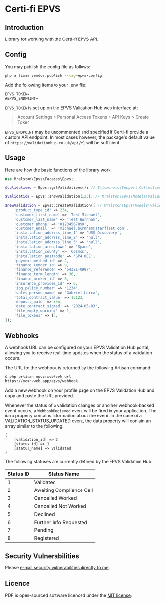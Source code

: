 # Certi-fi EPVS

## Introduction

Library for working with the Certi-fi EPVS API.

## Config

You may publish the config file as follows:

```bash
php artisan vendor:publish --tag=epvs-config
```

Add the following items to your .env file:

```dotenv
EPVS_TOKEN=
#EPVS_ENDPOINT=
```

`EPVS_TOKEN` is set up on the EPVS Validation Hub web interface at:

> Account Settings > Personal Access Tokens > API Keys > Create Token
 
`EPVS_ENDPOINT` may be uncommented and specified if Certi-fi provide a custom API endpoint. In most cases however, the package's default value of `https://validationhub.co.uk/api/v1` will be sufficient.

## Usage

Here are how the basic functions of the library work:

```php
use Mralston\Epvs\Facades\Epvs;

$validations = Epvs::getValidations(); // Illuminate\Support\Collection

$validation = Epvs::showValidation(123); // Mralston\Epvs\Models\Validation

$newValidation = Epvs::createValidation([ // Mralston\Epvs\Models\Validation
    'product_type_id' => 234,
    'customer_first_name' => 'Test Michael',
    'customer_last_name' => 'Test Burnham',
    'customer_phone' => '01234567890',
    'customer_email' => 'michael.burnham@starfleet.com',
    'installation_address_line_1' => 'USS Discovery',
    'installation_address_line_2' => 'null',
    'installation_address_line_3' => 'null',
    'installation_area_town' => 'Space',
    'installation_county' => 'Cosmos',
    'installation_postcode' => 'SP4 0CE',
    'payment_method_id' => 2,
    'finance_lender_id' => 9,
    'finance_reference' => '54321-0987',
    'finance_term_length' => 36,
    'finance_broker_id' => 8,
    'insurance_provider_id' => 6,
    'ibg_policy_number' => '1234',
    'sales_person_name' => 'Gabriel Lorca',
    'total_contract_value' => 15123,
    'deposit_paid' => 650,
    'date_contract_signed' => '2024-05-03',
    'file_empty_warning' => 1,
    'file_tokens' => [],
]);
```

## Webhooks

A webhook URL can be configured on your EPVS Validation Hub portal, allowing you to receive real-time updates when the status of a validation occurs.

The URL for the webhook is returned by the following Artisan command:

```bash
$ php artisan epvs:webhook-url
https://your-web.app/epvs/webhook
```

Add a new webhook on your profile page on the EPVS Validation Hub and copy and paste the URL provided.

Whenever the status of a validation changes or another webhook-backed event occurs, a `WebhookRecieved` event will be fired in your application. The `data` property contains information about the event. In the case of a VALIDATION_STATUS_UPDATED event, the data property will contain an array similar to the following:

```
(
    [validation_id] => 2
    [status_id] => 1
    [status_name] => Validated
)
```

The following statuses are currently defined by the EPVS Validation Hub:

| Status ID | Status Name              |
|-----------|--------------------------|
| 1         | Validated                |
| 2         | Awaiting Compliance Call |
| 3         | Cancelled Worked         |
| 4         | Cancelled Not Worked     |
| 5         | Declined                 |
| 6         | Further Info Requested   |
| 7         | Pending                  |
| 8         | Registered               |

## Security Vulnerabilities

Please [e-mail security vulnerabilities directly to me](mailto:matt@mralston.co.uk).

## Licence

PDF is open-sourced software licenced under the [MIT license](LICENSE.md).
